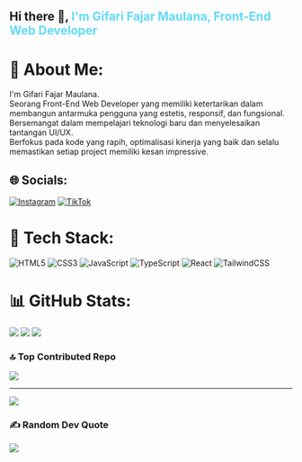 ## Hi there 👋, <span style="color:#61DAFB;">I'm Gifari Fajar Maulana, Front-End Web Developer</span>

# 💫 About Me:

I'm Gifari Fajar Maulana.<br>Seorang Front-End Web Developer yang memiliki ketertarikan dalam membangun antarmuka pengguna yang estetis, responsif, dan fungsional.<br>Bersemangat dalam mempelajari teknologi baru dan menyelesaikan tantangan UI/UX.<br>Berfokus pada kode yang rapih, optimalisasi kinerja yang baik dan selalu memastikan setiap project memiliki kesan impressive.

## 🌐 Socials:

[![Instagram](https://img.shields.io/badge/Instagram-%23E4405F.svg?logo=Instagram&logoColor=white)](https://instagram.com/FajarVerse_62) [![TikTok](https://img.shields.io/badge/TikTok-%23000000.svg?logo=TikTok&logoColor=white)](https://tiktok.com/@FajarVerse)

# 🎯 Tech Stack:

![HTML5](https://img.shields.io/badge/html5-%23E34F26.svg?style=flat&logo=html5&logoColor=white) ![CSS3](https://img.shields.io/badge/css3-%231572B6.svg?style=flat&logo=css3&logoColor=white) ![JavaScript](https://img.shields.io/badge/javascript-%23323330.svg?style=flat&logo=javascript&logoColor=%23F7DF1E) ![TypeScript](https://img.shields.io/badge/typescript-%23007ACC.svg?style=flat&logo=typescript&logoColor=white) ![React](https://img.shields.io/badge/react-%2320232a.svg?style=flat&logo=react&logoColor=%2361DAFB) ![TailwindCSS](https://img.shields.io/badge/tailwindcss-%2338B2AC.svg?style=flat&logo=tailwind-css&logoColor=white)

# 📊 GitHub Stats:

![](https://github-readme-stats.vercel.app/api?username=FajarVerse&theme=react&hide_border=false&include_all_commits=false&count_private=false)
![](https://github-readme-streak-stats.herokuapp.com/?user=FajarVerse&theme=react&hide_border=false)
![](https://github-readme-stats.vercel.app/api/top-langs/?username=FajarVerse&theme=react&hide_border=false&include_all_commits=false&count_private=false&layout=compact)

### 🔝 Top Contributed Repo

![](https://github-contributor-stats.vercel.app/api?username=FajarVerse&limit=5&theme=react&combine_all_yearly_contributions=true)

---

[![](https://visitcount.itsvg.in/api?id=FajarVerse&icon=8&color=0)](https://visitcount.itsvg.in)

### ✍️ Random Dev Quote

![](https://quotes-github-readme.vercel.app/api?type=horizontal&theme=tokyonight)
